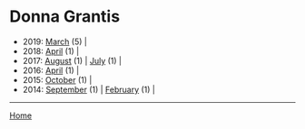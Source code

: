 # Donna Grantis

  * 2019: 
      [March](./donna-grantis-2019-03.md) (5) | 
  * 2018: 
      [April](./donna-grantis-2018-04.md) (1) | 
  * 2017: 
      [August](./donna-grantis-2017-08.md) (1) | 
      [July](./donna-grantis-2017-07.md) (1) | 
  * 2016: 
      [April](./donna-grantis-2016-04.md) (1) | 
  * 2015: 
      [October](./donna-grantis-2015-10.md) (1) | 
  * 2014: 
      [September](./donna-grantis-2014-09.md) (1) | 
      [February](./donna-grantis-2014-02.md) (1) | 

----

[Home](../)
